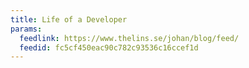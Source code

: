 ```yaml
---
title: Life of a Developer
params:
  feedlink: https://www.thelins.se/johan/blog/feed/
  feedid: fc5cf450eac90c782c93536c16ccef1d
---
```

